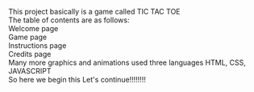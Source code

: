 This project basically is a game called TIC TAC TOE 
<br>
The table of contents are as follows:
<br>
Welcome page
<br>
Game page
<br>
Instructions page
<br>
Credits page
<br>
Many more graphics and animations used three languages HTML, CSS, JAVASCRIPT
<br>
So here we begin this Let's continue!!!!!!!!





          

        
            
                   

